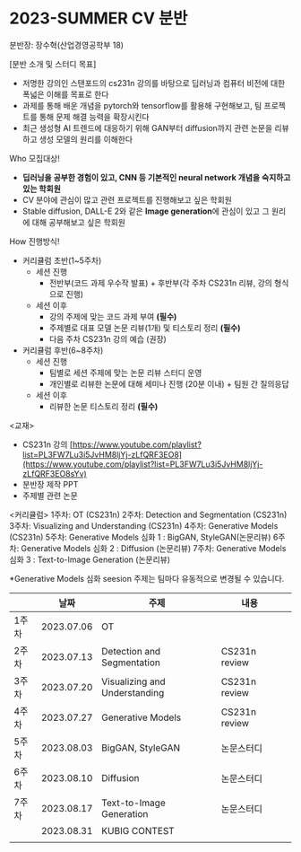 # 2023-SUMMER CV 분반

분반장: 장수혁(산업경영공학부 18)

[분반 소개 및 스터디 목표]

- 저명한 강의인 스탠포드의 cs231n 강의를 바탕으로 딥러닝과 컴퓨터 비전에 대한 폭넓은 이해를 목표로 한다
- 과제를 통해 배운 개념을 pytorch와 tensorflow를 활용해 구현해보고, 팀 프로젝트를 통해 문제 해결 능력을 확장시킨다
- 최근 생성형 AI 트렌드에 대응하기 위해 GAN부터 diffusion까지 관련 논문을 리뷰하고 생성 모델의 원리를 이해한다

Who 모집대상!

- **딥러닝을 공부한 경험이 있고, CNN 등 기본적인 neural network 개념을 숙지하고 있는 학회원**
- CV 분야에 관심이 많고 관련 프로젝트를 진행해보고 싶은 학회원
- Stable diffusion, DALL-E 2와 같은 **Image generation**에 관심이 있고 그 원리에 대해 공부해보고 싶은 학회원

How 진행방식!

- 커리큘럼 초반(1~5주차)
    - 세션 진행
        - 전반부(코드 과제 우수작 발표) + 후반부(각 주차 CS231n 리뷰, 강의 형식으로 진행)
    - 세션 이후
        - 강의 주제에 맞는 코드 과제 부여 **(필수)**
        - 주제별로 대표 모델 논문 리뷰(1개) 및 티스토리 정리 **(필수)**
        - 다음 주차 CS231n 강의 예습 (권장)
- 커리큘럼 후반(6~8주차)
    - 세션 진행
        - 팀별로 세션 주제에 맞는 논문 리뷰 스터디 운영
        - 개인별로 리뷰한 논문에 대해 세미나 진행 (20분 이내) + 팀원 간 질의응답
    - 세션 이후
        - 리뷰한 논문 티스토리 정리 **(필수)**

<교재>

- CS231n 강의 [https://www.youtube.com/playlist?list=PL3FW7Lu3i5JvHM8ljYj-zLfQRF3EO8](https://www.youtube.com/playlist?list=PL3FW7Lu3i5JvHM8ljYj-zLfQRF3EO8sYv)
- 분반장 제작 PPT
- 주제별 관련 논문

<커리큘럼>
1주차: OT (CS231n)
2주차: Detection and Segmentation (CS231n)
3주차: Visualizing and Understanding (CS231n)
4주차: Generative Models (CS231n)
5주차: Generative Models 심화 1 : BigGAN, StyleGAN(논문리뷰)
6주차: Generative Models 심화 2 : Diffusion (논문리뷰)
7주차: Generative Models 심화 3 : Text-to-Image Generation (논문리뷰)

*Generative Models 심화 seesion 주제는 팀마다 유동적으로 변경될 수 있습니다.

|  | 날짜 | 주제 | 내용 |  |
| --- | --- | --- | --- | --- |
| 1주차 | 2023.07.06 | OT |  |  |
| 2주차 | 2023.07.13 | Detection and Segmentation | CS231n review | 
| 3주차 | 2023.07.20 | Visualizing and Understanding | CS231n review | 
| 4주차 | 2023.07.27 | Generative Models | CS231n review | 
| 5주차 | 2023.08.03 | BigGAN, StyleGAN | 논문스터디 | 
| 6주차 | 2023.08.10 | Diffusion | 논문스터디 | 
| 7주차 | 2023.08.17 | Text-to-Image Generation | 논문스터디 | 
|  | 2023.08.31 | KUBIG CONTEST | 
|  |  |  |  |  |
